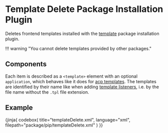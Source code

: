 # Template Delete Package Installation Plugin

Deletes frontend templates installed with the [template](template.md) package installation plugin.

!!! warning "You cannot delete templates provided by other packages."


## Components

Each item is described as a `<template>` element with an optional `application`, which behaves like it does for [acp templates](acp-template.md#application).
The templates are identified by their name like when adding [template listeners](template-listener.md), i.e. by the file name without the `.tpl` file extension.

## Example

{jinja{ codebox(
    title="templateDelete.xml",
    language="xml",
    filepath="package/pip/templateDelete.xml"
) }}
